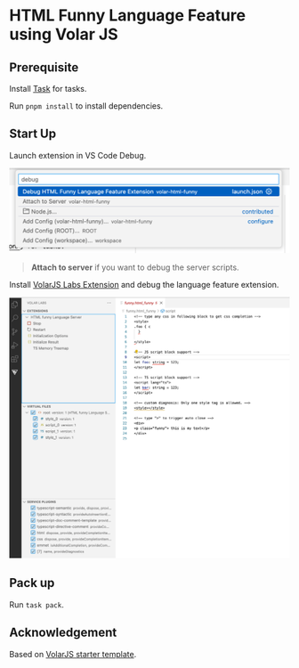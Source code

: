 # HTML Funny Language Feature using Volar JS

## Prerequisite

Install [Task](https://taskfile.dev/installation/) for tasks.

Run `pnpm install` to install dependencies.

## Start Up

Launch extension in VS Code Debug.

![Launch Extension](docs/launch.png)

> **Attach to server** if you want to debug the server scripts.

Install [VolarJS Labs Extension](https://marketplace.visualstudio.com/items?itemName=johnsoncodehk.volarjs-labs) and debug the language feature extension.

![VolarJS Lab](docs/labs.png)

## Pack up

Run `task pack`.


## Acknowledgement

Based on [VolarJS starter template](https://github.com/volarjs/starter/tree/76a2a226f6f1108ec6e36165233778f5df1b2955).
